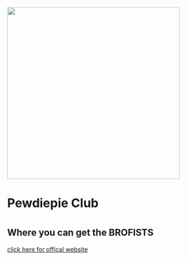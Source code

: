 <img src="http://th00.deviantart.net/fs71/PRE/i/2013/341/9/a/pewdiepie_logo_vector_by_bloodymoon232-d6x16cu.png" width=400px height=400>
<h1>Pewdiepie Club<h1>
<h2>Where you can get the BROFISTS</h2>
<a href="http://www.pewdiepie.com/">click here for offical website<a>
 
